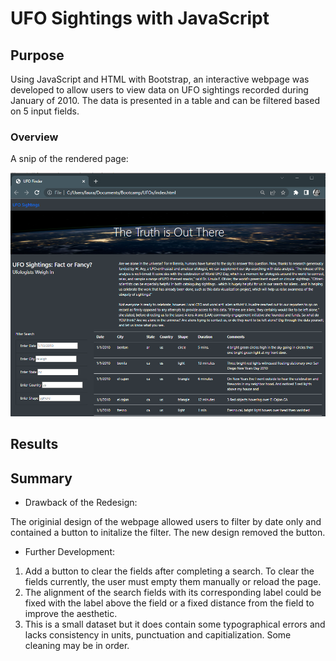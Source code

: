 # UFO Sightings with JavaScript

## Purpose 

Using JavaScript and HTML with Bootstrap, an interactive webpage was developed to allow users to view data on UFO sightings recorded during January of 2010.  The data is presented in a table and can be filtered based on 5 input fields.

### Overview

A snip of the rendered page:

![overview.png](/static/images/overview.png)






## Results

## Summary

- Drawback of the Redesign:

The originial design of the webpage allowed users to filter by date only and contained a button to initalize the filter.  The new design removed the button.  

- Further Development:

1. Add a button to clear the fields after completing a search.  To clear the fields currently, the user must empty them manually or reload the page.
2. The alignment of the search fields with its corresponding label could be fixed with the label above the field or a fixed distance from the field to improve the aesthetic.
3. This is a small dataset but it does contain some typographical errors and lacks consistency in units, punctuation and capitialization.  Some cleaning may be in order.


